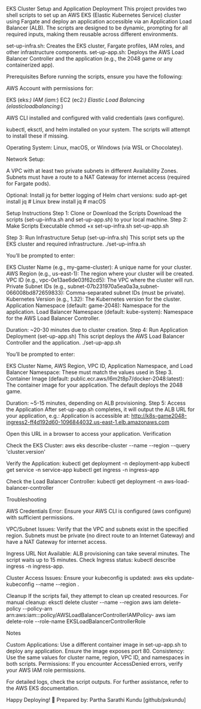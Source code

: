 EKS Cluster Setup and Application Deployment
This project provides two shell scripts to set up an AWS EKS (Elastic Kubernetes Service) cluster using Fargate and deploy an application accessible via an Application Load Balancer (ALB). The scripts are designed to be dynamic, prompting for all required inputs, making them reusable across different environments.

set-up-infra.sh: Creates the EKS cluster, Fargate profiles, IAM roles, and other infrastructure components.
set-up-app.sh: Deploys the AWS Load Balancer Controller and the application (e.g., the 2048 game or any containerized app).

Prerequisites
Before running the scripts, ensure you have the following:

AWS Account with permissions for:

EKS (eks:*)
IAM (iam:*)
EC2 (ec2:*)
Elastic Load Balancing (elasticloadbalancing:*)


AWS CLI installed and configured with valid credentials (aws configure).

kubectl, eksctl, and helm installed on your system. The scripts will attempt to install these if missing.

Operating System: Linux, macOS, or Windows (via WSL or Chocolatey).

Network Setup:

A VPC with at least two private subnets in different Availability Zones.
Subnets must have a route to a NAT Gateway for internet access (required for Fargate pods).


Optional: Install jq for better logging of Helm chart versions:
sudo apt-get install jq  # Linux
brew install jq          # macOS



Setup Instructions
Step 1: Clone or Download the Scripts
Download the scripts (set-up-infra.sh and set-up-app.sh) to your local machine.
Step 2: Make Scripts Executable
chmod +x set-up-infra.sh set-up-app.sh

Step 3: Run Infrastructure Setup (set-up-infra.sh)
This script sets up the EKS cluster and required infrastructure.
./set-up-infra.sh

You’ll be prompted to enter:

EKS Cluster Name (e.g., my-game-cluster): A unique name for your cluster.
AWS Region (e.g., us-east-1): The region where your cluster will be created.
VPC ID (e.g., vpc-0e13ae6de03f62cd5): The VPC where the cluster will run.
Private Subnet IDs (e.g., subnet-07b231970a5ea0a3a,subnet-066008bd872659833): Comma-separated subnet IDs (must be private).
Kubernetes Version (e.g., 1.32): The Kubernetes version for the cluster.
Application Namespace (default: game-2048): Namespace for the application.
Load Balancer Namespace (default: kube-system): Namespace for the AWS Load Balancer Controller.

Duration: ~20-30 minutes due to cluster creation.
Step 4: Run Application Deployment (set-up-app.sh)
This script deploys the AWS Load Balancer Controller and the application.
./set-up-app.sh

You’ll be prompted to enter:

EKS Cluster Name, AWS Region, VPC ID, Application Namespace, and Load Balancer Namespace: These must match the values used in Step 3.
Container Image (default: public.ecr.aws/l6m2t8p7/docker-2048:latest): The container image for your application. The default deploys the 2048 game.

Duration: ~5-15 minutes, depending on ALB provisioning.
Step 5: Access the Application
After set-up-app.sh completes, it will output the ALB URL for your application, e.g.:
Application is accessible at: http://k8s-game2048-ingress2-ff4d192d60-1096844032.us-east-1.elb.amazonaws.com

Open this URL in a browser to access your application.
Verification

Check the EKS Cluster:
aws eks describe-cluster --name <cluster-name> --region <region> --query 'cluster.version'


Verify the Application:
kubectl get deployment -n <app-namespace> deployment-app
kubectl get service -n <app-namespace> service-app
kubectl get ingress -n <app-namespace> ingress-app


Check the Load Balancer Controller:
kubectl get deployment -n <lb-namespace> aws-load-balancer-controller



Troubleshooting

AWS Credentials Error:
Ensure your AWS CLI is configured (aws configure) with sufficient permissions.


VPC/Subnet Issues:
Verify that the VPC and subnets exist in the specified region.
Subnets must be private (no direct route to an Internet Gateway) and have a NAT Gateway for internet access.


Ingress URL Not Available:
ALB provisioning can take several minutes. The script waits up to 15 minutes.
Check Ingress status: kubectl describe ingress -n <app-namespace> ingress-app.


Cluster Access Issues:
Ensure your kubeconfig is updated: aws eks update-kubeconfig --name <cluster-name> --region <region>.



Cleanup
If the scripts fail, they attempt to clean up created resources. For manual cleanup:
eksctl delete cluster --name <cluster-name> --region <region>
aws iam delete-policy --policy-arn arn:aws:iam::<account-id>:policy/AWSLoadBalancerControllerIAMPolicy-<timestamp>
aws iam delete-role --role-name EKSLoadBalancerControllerRole

Notes

Custom Applications: Use a different container image in set-up-app.sh to deploy any application. Ensure the image exposes port 80.
Consistency: Use the same values for cluster name, region, VPC ID, and namespaces in both scripts.
Permissions: If you encounter AccessDenied errors, verify your AWS IAM role permissions.

For detailed logs, check the script outputs. For further assistance, refer to the AWS EKS documentation.

Happy Deploying! 🚀
Prepared by: Partha Sarathi Kundu [github/pxkundu]
